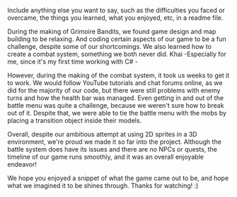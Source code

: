 Include anything else you want to say, such as the difficulties you faced or overcame, the things you learned, what you enjoyed, etc, in a readme file.

During the making of Grimoire Bandits, we found game design and map building to be relaxing. And coding certain aspects of our game to be a fun challenge, despite some of our shortcomings. We also learned how to create a combat system, something we both never did.
      Khai -Especially for me, since it's my first time working with C# - 

However, during the making of the combat system, it took us weeks to get it to work. We would follow YouTube tutorials and chat forums online, as we did for the majority of our code, but there were still problems with enemy turns and how the health bar was managed. Even getting in and out of the battle menu was quite a challenge, because we weren't sure how to break out of it. Despite that, we were able to 
tie the battle menu with the mobs by placing a transition object inside their models. 

Overall, despite our ambitious attempt at using 2D sprites in a 3D environment, we're proud we made it so far into the project. Although the battle system does have its issues and there are no NPCs or quests, the timeline of our game runs smoothly, and it was an overall enjoyable endeavor! 

We hope you enjoyed a snippet of what the game came out to be, and hope what we imagined it to be shines through. Thanks for watching!  :)
 
